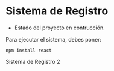 <h1> Sistema de Registro</h1>

- Estado del proyecto en contrucción.

Para ejecutar el sistema, debes poner:

```npm install react```

Sistema de Registro 2

